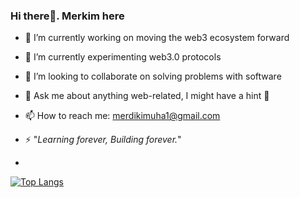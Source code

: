 ### Hi there👋. Merkim here

<!--
**Merdi-kim/Merdi-kim** is a ✨ _special_ ✨ repository because its `README.md` (this file) appears on your GitHub profile.

Here are some ideas to get you started: -->

- 🔭 I’m currently working on moving the web3 ecosystem forward
- 🌱 I’m currently experimenting web3.0 protocols
- 👯 I’m looking to collaborate on solving problems with software
- 💬 Ask me about anything web-related, I might have a hint 🤔
- 📫 How to reach me: merdikimuha1@gmail.com

- ⚡ "*Learning forever, Building forever.*"
- 
[![Top Langs](https://github-readme-stats.vercel.app/api/top-langs/?username=Merdi-kim)](https://github.com/Merdi-kim/github-readme-stats)

